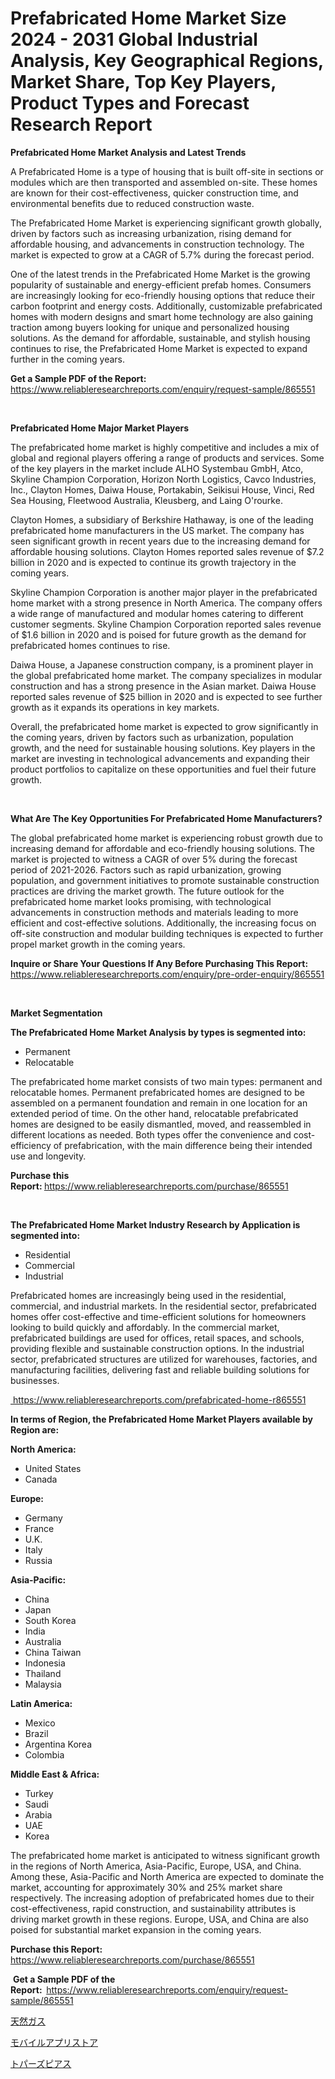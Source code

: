 <p><h1>Prefabricated Home Market Size 2024 - 2031 Global Industrial Analysis, Key Geographical Regions, Market Share, Top Key Players, Product Types and Forecast Research Report</h1></p><p><strong>Prefabricated Home Market Analysis and Latest Trends</strong></p>
<p><p>A Prefabricated Home is a type of housing that is built off-site in sections or modules which are then transported and assembled on-site. These homes are known for their cost-effectiveness, quicker construction time, and environmental benefits due to reduced construction waste.</p><p>The Prefabricated Home Market is experiencing significant growth globally, driven by factors such as increasing urbanization, rising demand for affordable housing, and advancements in construction technology. The market is expected to grow at a CAGR of 5.7% during the forecast period.</p><p>One of the latest trends in the Prefabricated Home Market is the growing popularity of sustainable and energy-efficient prefab homes. Consumers are increasingly looking for eco-friendly housing options that reduce their carbon footprint and energy costs. Additionally, customizable prefabricated homes with modern designs and smart home technology are also gaining traction among buyers looking for unique and personalized housing solutions. As the demand for affordable, sustainable, and stylish housing continues to rise, the Prefabricated Home Market is expected to expand further in the coming years.</p></p>
<p><strong>Get a Sample PDF of the Report:&nbsp;</strong> <a href="https://www.reliableresearchreports.com/enquiry/request-sample/865551">https://www.reliableresearchreports.com/enquiry/request-sample/865551</a></p>
<p>&nbsp;</p>
<p><strong>Prefabricated Home Major Market Players</strong></p>
<p><p>The prefabricated home market is highly competitive and includes a mix of global and regional players offering a range of products and services. Some of the key players in the market include ALHO Systembau GmbH, Atco, Skyline Champion Corporation, Horizon North Logistics, Cavco Industries, Inc., Clayton Homes, Daiwa House, Portakabin, Seikisui House, Vinci, Red Sea Housing, Fleetwood Australia, Kleusberg, and Laing O'rourke.</p><p>Clayton Homes, a subsidiary of Berkshire Hathaway, is one of the leading prefabricated home manufacturers in the US market. The company has seen significant growth in recent years due to the increasing demand for affordable housing solutions. Clayton Homes reported sales revenue of $7.2 billion in 2020 and is expected to continue its growth trajectory in the coming years.</p><p>Skyline Champion Corporation is another major player in the prefabricated home market with a strong presence in North America. The company offers a wide range of manufactured and modular homes catering to different customer segments. Skyline Champion Corporation reported sales revenue of $1.6 billion in 2020 and is poised for future growth as the demand for prefabricated homes continues to rise.</p><p>Daiwa House, a Japanese construction company, is a prominent player in the global prefabricated home market. The company specializes in modular construction and has a strong presence in the Asian market. Daiwa House reported sales revenue of $25 billion in 2020 and is expected to see further growth as it expands its operations in key markets.</p><p>Overall, the prefabricated home market is expected to grow significantly in the coming years, driven by factors such as urbanization, population growth, and the need for sustainable housing solutions. Key players in the market are investing in technological advancements and expanding their product portfolios to capitalize on these opportunities and fuel their future growth.</p></p>
<p>&nbsp;</p>
<p><strong>What Are The Key Opportunities For Prefabricated Home Manufacturers?</strong></p>
<p><p>The global prefabricated home market is experiencing robust growth due to increasing demand for affordable and eco-friendly housing solutions. The market is projected to witness a CAGR of over 5% during the forecast period of 2021-2026. Factors such as rapid urbanization, growing population, and government initiatives to promote sustainable construction practices are driving the market growth. The future outlook for the prefabricated home market looks promising, with technological advancements in construction methods and materials leading to more efficient and cost-effective solutions. Additionally, the increasing focus on off-site construction and modular building techniques is expected to further propel market growth in the coming years.</p></p>
<p><strong>Inquire or Share Your Questions If Any Before Purchasing This Report:</strong> <a href="https://www.reliableresearchreports.com/enquiry/pre-order-enquiry/865551">https://www.reliableresearchreports.com/enquiry/pre-order-enquiry/865551</a></p>
<p>&nbsp;</p>
<p><strong>Market Segmentation</strong></p>
<p><strong>The Prefabricated Home Market Analysis by types is segmented into:</strong></p>
<p><ul><li>Permanent</li><li>Relocatable</li></ul></p>
<p><p>The prefabricated home market consists of two main types: permanent and relocatable homes. Permanent prefabricated homes are designed to be assembled on a permanent foundation and remain in one location for an extended period of time. On the other hand, relocatable prefabricated homes are designed to be easily dismantled, moved, and reassembled in different locations as needed. Both types offer the convenience and cost-efficiency of prefabrication, with the main difference being their intended use and longevity.</p></p>
<p><strong>Purchase this Report:&nbsp;</strong><a href="https://www.reliableresearchreports.com/purchase/865551">https://www.reliableresearchreports.com/purchase/865551</a></p>
<p>&nbsp;</p>
<p><strong>The Prefabricated Home Market Industry Research by Application is segmented into:</strong></p>
<p><ul><li>Residential</li><li>Commercial</li><li>Industrial</li></ul></p>
<p><p>Prefabricated homes are increasingly being used in the residential, commercial, and industrial markets. In the residential sector, prefabricated homes offer cost-effective and time-efficient solutions for homeowners looking to build quickly and affordably. In the commercial market, prefabricated buildings are used for offices, retail spaces, and schools, providing flexible and sustainable construction options. In the industrial sector, prefabricated structures are utilized for warehouses, factories, and manufacturing facilities, delivering fast and reliable building solutions for businesses.</p></p>
<p><a href="https://www.reliableresearchreports.com/prefabricated-home-r865551">&nbsp;https://www.reliableresearchreports.com/prefabricated-home-r865551</a></p>
<p><strong>In terms of Region, the Prefabricated Home Market Players available by Region are:</strong></p>
<p>
    <p> <strong> North America: </strong>
        <ul>
            <li>United States</li>
            <li>Canada</li>
        </ul>
        </p> 
    <p> <strong> Europe: </strong>
        <ul>
            <li>Germany</li>
            <li>France</li>
            <li>U.K.</li>
            <li>Italy</li>
            <li>Russia</li>
        </ul>
        </p> 
    <p> <strong> Asia-Pacific: </strong>
        <ul>
            <li>China</li>
            <li>Japan</li>
            <li>South Korea</li>
            <li>India</li>
            <li>Australia</li>
            <li>China Taiwan</li>
            <li>Indonesia</li>
            <li>Thailand</li>
            <li>Malaysia</li>
        </ul>
        </p> 
    <p> <strong> Latin America: </strong>
        <ul>
            <li>Mexico</li>
            <li>Brazil</li>
            <li>Argentina Korea</li>
            <li>Colombia</li>
        </ul>
        </p> 
    <p> <strong> Middle East & Africa: </strong>
        <ul>
            <li>Turkey</li>
            <li>Saudi</li>
            <li>Arabia</li>
            <li>UAE</li>
            <li>Korea</li>
        </ul>
    </p>
    </p>
<p><p>The prefabricated home market is anticipated to witness significant growth in the regions of North America, Asia-Pacific, Europe, USA, and China. Among these, Asia-Pacific and North America are expected to dominate the market, accounting for approximately 30% and 25% market share respectively. The increasing adoption of prefabricated homes due to their cost-effectiveness, rapid construction, and sustainability attributes is driving market growth in these regions. Europe, USA, and China are also poised for substantial market expansion in the coming years.</p></p>
<p><strong>Purchase this Report: </strong><a href="https://www.reliableresearchreports.com/purchase/865551">https://www.reliableresearchreports.com/purchase/865551</a></p>
<p>&nbsp;<strong>Get a Sample PDF of the Report:&nbsp;&nbsp;</strong><a href="https://www.reliableresearchreports.com/enquiry/request-sample/865551">https://www.reliableresearchreports.com/enquiry/request-sample/865551</a></p>
<p><strong></strong></p>
<p><p><a href="https://medium.com/@reyeshowell66/%E5%A4%A9%E7%84%B6%E3%82%AC%E3%82%B9%E5%B8%82%E5%A0%B4%E3%81%AE%E5%88%86%E6%9E%90-%E3%81%9D%E3%81%AEcagr-%E5%B8%82%E5%A0%B4%E3%82%BB%E3%82%B0%E3%83%A1%E3%83%B3%E3%83%86%E3%83%BC%E3%82%B7%E3%83%A7%E3%83%B3-%E4%B8%96%E7%95%8C%E3%81%AE%E7%94%A3%E6%A5%AD%E6%A6%82%E8%A6%81-bdfdabc0e02e">天然ガス</a></p><p><a href="https://medium.com/@stevencornish04/%E3%83%A2%E3%83%90%E3%82%A4%E3%83%AB%E3%82%A2%E3%83%97%E3%83%AA%E3%82%B9%E3%83%88%E3%82%A2%E5%B8%82%E5%A0%B4-2031%E5%B9%B4%E3%81%BE%E3%81%A7%E3%81%AE%E3%83%88%E3%83%AC%E3%83%B3%E3%83%89-%E4%BA%88%E6%B8%AC-%E7%AB%B6%E4%BA%89%E5%88%86%E6%9E%90-cc059cba8262">モバイルアプリストア</a></p><p><a href="https://github.com/ReganWisoky2023/Market-Research-Report-List-1/blob/main/774584420602.md">トパーズピアス</a></p></p>